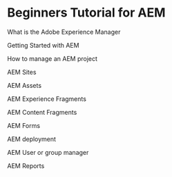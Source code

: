# Beginners Tutorial for AEM
What is the Adobe Experience Manager

Getting Started with AEM

How to manage an AEM project  

AEM Sites

AEM Assets

AEM Experience Fragments

AEM Content Fragments

AEM Forms

AEM deployment

AEM User or group manager

AEM Reports